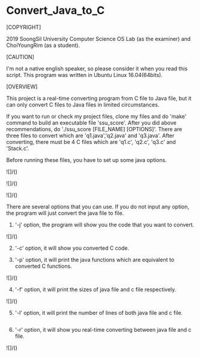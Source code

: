 # Convert_Java_to_C

[COPYRIGHT]

2019 SoongSil University Computer Science OS Lab (as the examiner) and ChoiYoungRim (as a student).

[CAUTION]

I'm not a native english speaker, so please consider it when you read this script.
This program was written in Ubuntu Linux 16.04(64bits).

[OVERVIEW]

This project is a real-time converting program from C file to Java file, but it can only convert C files to Java files 
in limited circumstances.

If you want to run or check my project files, clone my files and do 'make' command to build an executable file 'ssu_score'.
After you did above recommendations, do './ssu_score [FILE_NAME] [OPTIONS]'. There are three files to convert which are 
'q1.java','q2.java' and 'q3.java'. After converting, there must be 4 C files which are 'q1.c', 'q2.c', 'q3.c' and 'Stack.c'.

Before running these files, you have to set up some java options.

![]/()

![]/()

![]/()

There are several options that you can use. If you do not input any option, the program will just convert the java file to 
file.

1. '-j' option, the program will show you the code that you want to convert.

![]/()

2. '-c' option, it will show you converted C code.

3. '-p' option, it will print the java functions which are equivalent to converted C functions.

![]/()

4. '-f' option, it will print the sizes of java file and c file respectively.

![]/()

5. '-l' option, it will print the number of lines of both java file and c file.

![]()

6. '-r' option, it will show you real-time converting between java file and c file.

![]/()
